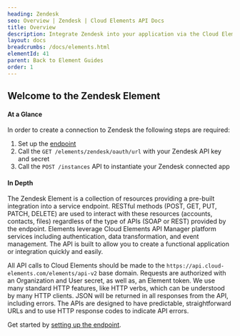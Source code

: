 ```yaml
---
heading: Zendesk
seo: Overview | Zendesk | Cloud Elements API Docs
title: Overview
description: Integrate Zendesk into your application via the Cloud Elements APIs.
layout: docs
breadcrumbs: /docs/elements.html
elementId: 41
parent: Back to Element Guides
order: 1
---
```


## Welcome to the Zendesk Element


#### At a Glance

In order to create a connection to Zendesk the following steps are required:

1. Set up the [endpoint](zendesk-endpoint-setup.html)
2. Call the `GET /elements/zendesk/oauth/url` with your Zendesk API key and secret
3. Call the `POST /instances` API to instantiate your Zendesk connected app

#### In Depth

The Zendesk Element is a collection of resources providing a pre-built integration into a service endpoint. RESTful methods (POST, GET, PUT, PATCH, DELETE) are used to interact with these resources (accounts, contacts, files) regardless of the type of APIs (SOAP or REST) provided by the endpoint. Elements leverage Cloud Elements API Manager platform services including authentication, data transformation, and event management.  The API is built to allow you to create a functional application or integration quickly and easily.

All API calls to Cloud Elements should be made to the `https://api.cloud-elements.com/elements/api-v2` base domain. Requests are authorized with an Organization and User secret, as well as, an Element token.  We use many standard HTTP features, like HTTP verbs, which can be understood by many HTTP clients. JSON will be returned in all responses from the API, including errors. The APIs are designed to have predictable, straightforward URLs and to use HTTP response codes to indicate API errors.

Get started by [setting up the endpoint](zendesk-endpoint-setup.html).
